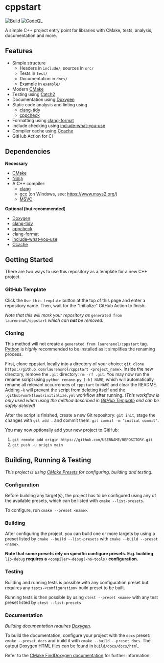 # cppstart

[![Build](https://github.com/laurensnol/cppstart/actions/workflows/build.yml/badge.svg)](https://github.com/laurensnol/cppstart/actions/workflows/build.yml)
[![CodeQL](https://github.com/laurensnol/cppstart/actions/workflows/github-code-scanning/codeql/badge.svg)](https://github.com/laurensnol/cppstart/actions/workflows/github-code-scanning/codeql)

A simple C++ project entry point for libraries with CMake, tests, analysis,
documentation and more.

## Features

- Simple structure
  - Headers in `include/`, sources in `src/`
  - Tests in `test/`
  - Documentation in `docs/`
  - Example in `example/`
- Modern [CMake](https://cmake.org/)
- Testing using [Catch2](https://github.com/catchorg/Catch2)
- Documentation using [Doxygen](https://doxygen.nl/)
- Static code analysis and linting using
  - [clang-tidy](https://clang.llvm.org/extra/clang-tidy/)
  - [cppcheck](https://cppcheck.sourceforge.io/)
- Formatting using [clang-format](https://clang.llvm.org/docs/ClangFormat.html)
- Include checking using
[include-what-you-use](https://include-what-you-use.org/)
- Compiler cache using [Ccache](https://ccache.dev/)
- GitHub Action for CI

## Dependencies

**Necessary**

- [CMake](https://cmake.org/)
- [Ninja](https://ninja-build.org/)
- A C++ compiler:
  - [clang](https://clang.llvm.org/)
  - [gcc](https://gcc.gnu.org/) (on Windows, see: https://www.msys2.org/)
  - [MSVC](https://visualstudio.microsoft.com/vs/features/cplusplus/)

**Optional (but recommended)**

- [Doxygen](https://doxygen.nl/)
- [clang-tidy](https://clang.llvm.org/extra/clang-tidy/)
- [cppcheck](https://cppcheck.sourceforge.io/)
- [clang-format](https://clang.llvm.org/docs/ClangFormat.html)
- [include-what-you-use](https://include-what-you-use.org/)
- [Ccache](https://ccache.dev/)

## Getting Started

There are two ways to use this repository as a template for a new C++ project.

### GitHub Template

Click the `Use this template` button at the top of this page and enter a
repository name. Then, wait for the "Initialize" GitHub Action to finish.

*Note that this will mark your repository as* 
`generated from laurensnol/cppstart` *which can **not** be removed.*

### Cloning

This method will not create a `generated from laurensnol/cppstart` tag.
[Python](https://www.python.org/) is *highly* recommended to be installed as it
simplifies the renaming process.

First, clone cppstart locally into a directory of your choice:
`git clone https://github.com/laurensnol/cppstart <project_name>`. Inside the
new directory, remove the `.git` directory: `rm -rf .git`. You may now run the
rename script using `python rename.py [-k] NAME`, which will automatically
rename all relevant occurrences of `cppstart` to `NAME` and clear the README.
Adding `-k` will prevent the script from deleting itself and the 
`.github/workflows/initialize.yml` workflow after running. *(This workflow is 
only used when using the method described in [GitHub Template](#github-template)
and can be safely deleted)*

After the script is finished, create a new Git repository: `git init`, stage the
changes with `git add .` and commit them: `git commit -m "initial commit"`.

You may now optionally add your new project to GitHub:

1. `git remote add origin https://github.com/USERNAME/REPOSITORY.git`
2. `git push -u origin main`

## Building, Running & Testing

*This project is using
[CMake Presets](https://cmake.org/cmake/help/latest/manual/cmake-presets.7.html)
for configuring, building and testing.*

### Configuration

Before building any target(s), the project has to be configured using any of the
available presets, which can be listed with `cmake --list-presets`.

To configure, run `cmake --preset <name>`.

### Building

After configuring the project, you can build one or more targets by using a
preset listed by `cmake --build --list-presets` with
`cmake --build --preset <name>`.

**Note that some presets rely on specific configure presets. E.g. building**
`lib-debug` **requires a** `<compiler>-debug(-no-tools)` **configuration**.

### Testing

Building and running tests is possible with any configuration preset but
requires any `tests-<configuration>` build preset to be built.

Running tests is then possible by using `ctest --preset <name>` with any test
preset listed by `ctest --list-presets`

### Documentation

*Building documentation requires [Doxygen](https://doxygen.nl/).*

To build the documentation, configure your project with the `docs` preset:
`cmake --preset docs` and build it with `cmake --build --preset docs`. The
output Doxygen HTML files can be found in `build/docs/docs/html`.

Refer to the [CMake FindDoxygen documentation](https://cmake.org/cmake/help/latest/module/FindDoxygen.html)
for further information.
